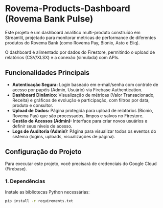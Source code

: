 # Rovema-Products-Dashboard (Rovema Bank Pulse)

Este projeto é um dashboard analítico multi-produto construído em Streamlit, projetado para monitorar métricas de performance de diferentes produtos do Rovema Bank (como Rovema Pay, Bionio, Asto e Eliq).

O dashboard é alimentado por dados do Firestore, permitindo o upload de relatórios (CSV/XLSX) e a conexão (simulada) com APIs.

## Funcionalidades Principais

* **Autenticação Segura:** Login baseado em e-mail/senha com controle de acesso por papéis (Admin, Usuário) via Firebase Authentication.
* **Dashboard Dinâmico:** Visualização de métricas (Valor Transacionado, Receita) e gráficos de evolução e participação, com filtros por data, produto e consultor.
* **Upload de Dados:** Página protegida para upload de relatórios (Bionio, Rovema Pay) que são processados, limpos e salvos no Firestore.
* **Gestão de Acessos (Admin):** Interface para criar novos usuários e definir seus níveis de acesso.
* **Logs de Auditoria (Admin):** Página para visualizar todos os eventos do sistema (logins, uploads, visualizações de página).

## Configuração do Projeto

Para executar este projeto, você precisará de credenciais do Google Cloud (Firebase).

### 1. Dependências

Instale as bibliotecas Python necessárias:

```bash
pip install -r requirements.txt
